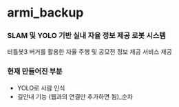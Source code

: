 # armi_backup

### SLAM 및 YOLO 기반 실내 자율 정보 제공 로봇 시스템
터틀봇3 버거를 활용한 자율 주행 및 공모전 정보 제공 서비스 제공

### 현재 만들어진 부분
- YOLO로 사람 인식
- 길안내 기능 (웹과의 연결만 추가하면 됨)_순차